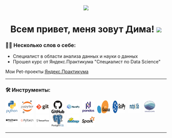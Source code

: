 

<div id="header" align="center">
  <img src="https://media.giphy.com/media/7c8QeB0VMddFOuu4iR/giphy.gif" width="600"/>
  
  <h1>
  Всем привет, меня зовут Дима!
  <img src="https://media.giphy.com/media/hvRJCLFzcasrR4ia7z/giphy.gif" width="30px"/>
</h1>
  
</div>


### :man_technologist: Несколько слов о себе:

 - Cпециалист в области анализа данных и науки о данных 
 - Прошел курс от Яндекс.Практикума "Специалист по Data Science" 
 
Мои Pet-проекты [Яндекс.Практикума](https://github.com/Maddimond/Yandex_Practicum_Progects)

---

### :hammer_and_wrench: Инструменты:

<div>
  <img src="https://github.com/devicons/devicon/blob/master/icons/python/python-original-wordmark.svg" title="Python" alt="Python" width="40" height="40"/>&nbsp;
  <img src="https://github.com/devicons/devicon/blob/master/icons/jupyter/jupyter-original-wordmark.svg" title="Jupyter" alt="Jupyter" width="40" height="40"/>&nbsp;
  <img src="https://github.com/devicons/devicon/blob/master/icons/git/git-original-wordmark.svg" title="Git" alt="Git" width="40" height="40"/>&nbsp;
  <img src="https://github.com/devicons/devicon/blob/master/icons/github/github-original-wordmark.svg" title="Github" alt="Github" width="40" height="40"/>&nbsp;
  <img src="https://github.com/devicons/devicon/blob/master/icons/numpy/numpy-original-wordmark.svg" title="NumPy" alt="NumPy" width="40" height="40"/>&nbsp;
  <img src="https://github.com/devicons/devicon/blob/master/icons/pandas/pandas-original-wordmark.svg" title="Pandas" alt="Pandas" width="40" height="40"/>&nbsp;
  <img src="https://github.com/Maddimond/ML_icons/blob/main/scikit_learn_logo_small.svg" title="Scikit" alt="Scikit" width="40" height="40"/>&nbsp;
  <img src="https://github.com/Maddimond/ML_icons/blob/main/scipy1.svg" title="SciPy" alt="SciPy" width="40" height="40"/>&nbsp;
  <img src="https://github.com/Maddimond/ML_icons/blob/main/matplotlib-11.svg" title="Matplotlib" alt="Matplotlib" width="40" height="40"/>&nbsp;
  <img src="https://github.com/Maddimond/ML_icons/blob/main/seaborn.svg" title="Seaborn" alt="Seaborn" width="40" height="40"/>&nbsp;
  <img src="https://github.com/devicons/devicon/blob/master/icons/pycharm/pycharm-original-wordmark.svg" title="PyCharm" alt="PyCharm" width="40" height="40"/>&nbsp;
  <img src="https://github.com/devicons/devicon/blob/master/icons/pytorch/pytorch-original-wordmark.svg" title="PyTorch" alt="PyTorch" width="40" height="40"/>&nbsp;
  <img src="https://github.com/devicons/devicon/blob/master/icons/tensorflow/tensorflow-line-wordmark.svg" title="TensorFlow" alt="TensorFlow" width="40" height="40"/>&nbsp;
  <img src="https://github.com/devicons/devicon/blob/master/icons/postgresql/postgresql-original-wordmark.svg" title="PostgreSQL" alt="PostgreSQL" width="40" height="40"/>&nbsp;
  <img src="https://github.com/Maddimond/ML_icons/blob/main/hadoop.svg" title="Hadoop" alt="Hadoop" width="40" height="40"/>&nbsp;
  <img src="https://github.com/Maddimond/ML_icons/blob/main/spark.svg" title="Spark" alt="Spark" width="40" height="40"/>&nbsp;
  </div>
  
  ---
  
  

